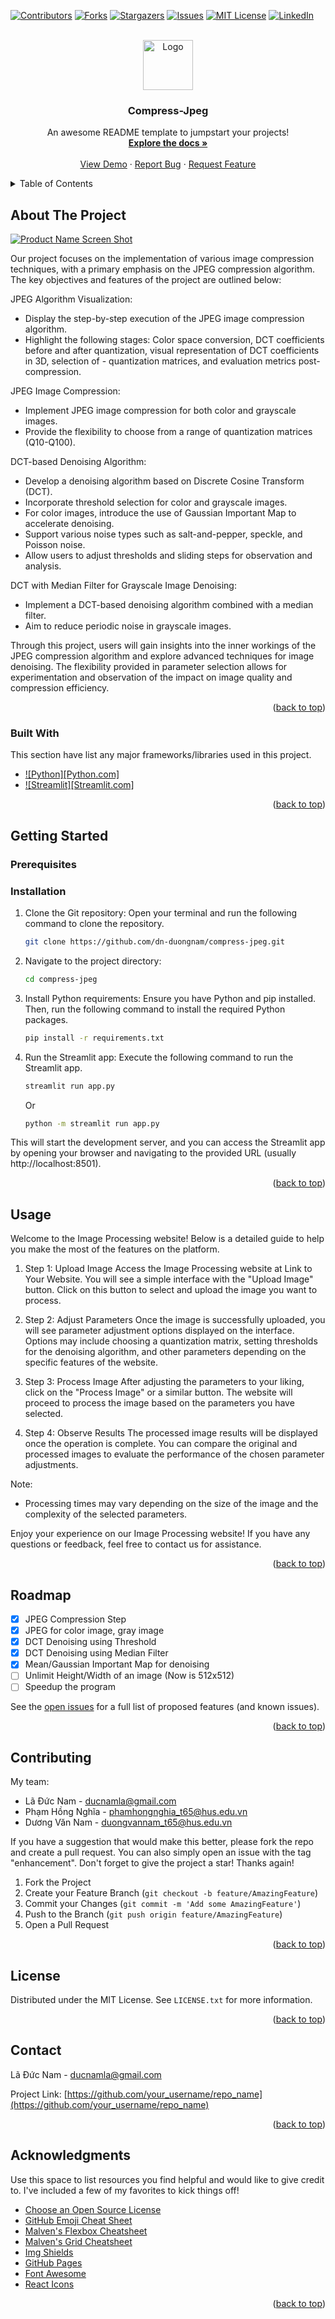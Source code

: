 <!-- Improved compatibility of back to top link: See: https://github.com/dn-duongnam/compress-jpeg/pull/73 -->
<a name="readme-top"></a>
<!--
*** Thanks for checking out the compress-jpeg. If you have a suggestion
*** that would make this better, please fork the repo and create a pull request
*** or simply open an issue with the tag "enhancement".
*** Don't forget to give the project a star!
*** Thanks again! Now go create something AMAZING! :D
-->



<!-- PROJECT SHIELDS -->
<!--
*** I'm using markdown "reference style" links for readability.
*** Reference links are enclosed in brackets [ ] instead of parentheses ( ).
*** See the bottom of this document for the declaration of the reference variables
*** for contributors-url, forks-url, etc. This is an optional, concise syntax you may use.
*** https://www.markdownguide.org/basic-syntax/#reference-style-links
-->
[![Contributors][contributors-shield]][contributors-url]
[![Forks][forks-shield]][forks-url]
[![Stargazers][stars-shield]][stars-url]
[![Issues][issues-shield]][issues-url]
[![MIT License][license-shield]][license-url]
[![LinkedIn][linkedin-shield]][linkedin-url]



<!-- PROJECT LOGO -->
<br />
<div align="center">
  <a href="https://github.com/dn-duongnam/compress-jpeg">
    <img src="uploads/lenna.png" alt="Logo" width="80" height="80">
  </a>

  <h3 align="center">Compress-Jpeg</h3>

  <p align="center">
    An awesome README template to jumpstart your projects!
    <br />
    <a href="https://github.com/dn-duongnam/compress-jpeg"><strong>Explore the docs »</strong></a>
    <br />
    <br />
    <a href="https://github.com/dn-duongnam/compress-jpeg">View Demo</a>
    ·
    <a href="https://github.com/dn-duongnam/compress-jpeg/issues">Report Bug</a>
    ·
    <a href="https://github.com/dn-duongnam/compress-jpeg/issues">Request Feature</a>
  </p>
</div>



<!-- TABLE OF CONTENTS -->
<details>
  <summary>Table of Contents</summary>
  <ol>
    <li>
      <a href="#about-the-project">About The Project</a>
      <ul>
        <li><a href="#built-with">Built With</a></li>
      </ul>
    </li>
    <li>
      <a href="#getting-started">Getting Started</a>
      <ul>
        <li><a href="#prerequisites">Prerequisites</a></li>
        <li><a href="#installation">Installation</a></li>
      </ul>
    </li>
    <li><a href="#usage">Usage</a></li>
    <li><a href="#roadmap">Roadmap</a></li>
    <li><a href="#contributing">Contributing</a></li>
    <li><a href="#license">License</a></li>
    <li><a href="#contact">Contact</a></li>
    <li><a href="#acknowledgments">Acknowledgments</a></li>
  </ol>
</details>



<!-- ABOUT THE PROJECT -->
## About The Project

[![Product Name Screen Shot][product-screenshot]](https://example.com)

Our project focuses on the implementation of various image compression techniques, with a primary emphasis on the JPEG compression algorithm. The key objectives and features of the project are outlined below:

JPEG Algorithm Visualization:
- Display the step-by-step execution of the JPEG image compression algorithm.
- Highlight the following stages: Color space conversion, DCT coefficients before and after quantization, visual representation of DCT coefficients in 3D, selection of - quantization matrices, and evaluation metrics post-compression.

JPEG Image Compression:
- Implement JPEG image compression for both color and grayscale images.
- Provide the flexibility to choose from a range of quantization matrices (Q10-Q100).

DCT-based Denoising Algorithm:
- Develop a denoising algorithm based on Discrete Cosine Transform (DCT).
- Incorporate threshold selection for color and grayscale images.
- For color images, introduce the use of Gaussian Important Map to accelerate denoising.
- Support various noise types such as salt-and-pepper, speckle, and Poisson noise.
- Allow users to adjust thresholds and sliding steps for observation and analysis.

DCT with Median Filter for Grayscale Image Denoising:
- Implement a DCT-based denoising algorithm combined with a median filter.
- Aim to reduce periodic noise in grayscale images.

Through this project, users will gain insights into the inner workings of the JPEG compression algorithm and explore advanced techniques for image denoising. The flexibility provided in parameter selection allows for experimentation and observation of the impact on image quality and compression efficiency.

<p align="right">(<a href="#readme-top">back to top</a>)</p>

### Built With

This section have list any major frameworks/libraries used in this project. 

* [![Python][Python.com]][Python-url]
* [![Streamlit][Streamlit.com]][Streamlit-url]

<p align="right">(<a href="#readme-top">back to top</a>)</p>

<!-- GETTING STARTED -->
## Getting Started

### Prerequisites

### Installation


1. Clone the Git repository:
   Open your terminal and run the following command to clone the repository.
   ```sh
   git clone https://github.com/dn-duongnam/compress-jpeg.git
   ```

2. Navigate to the project directory:
   ```sh
   cd compress-jpeg
   ```

3. Install Python requirements:
   Ensure you have Python and pip installed. Then, run the following command to install the required Python packages.
   ```sh
   pip install -r requirements.txt
   ```

4. Run the Streamlit app:
   Execute the following command to run the Streamlit app.
   ```sh
   streamlit run app.py
   ```
   Or
   ```sh
   python -m streamlit run app.py
   ```

This will start the development server, and you can access the Streamlit app by opening your browser and navigating to the provided URL (usually http://localhost:8501).


<p align="right">(<a href="#readme-top">back to top</a>)</p>



<!-- USAGE EXAMPLES -->
## Usage

Welcome to the Image Processing website! Below is a detailed guide to help you make the most of the features on the platform.

1. Step 1: Upload Image
   Access the Image Processing website at Link to Your Website.
   You will see a simple interface with the "Upload Image" button. Click on this button to select and upload the image you want to process.

2. Step 2: Adjust Parameters
   Once the image is successfully uploaded, you will see parameter adjustment options displayed on the interface.
   Options may include choosing a quantization matrix, setting thresholds for the denoising algorithm, and other parameters depending on the specific features of the website.

3. Step 3: Process Image
   After adjusting the parameters to your liking, click on the "Process Image" or a similar button.
   The website will proceed to process the image based on the parameters you have selected.

4. Step 4: Observe Results
   The processed image results will be displayed once the operation is complete.
   You can compare the original and processed images to evaluate the performance of the chosen parameter adjustments.

Note:
- Processing times may vary depending on the size of the image and the complexity of the selected parameters.

Enjoy your experience on our Image Processing website! If you have any questions or feedback, feel free to contact us for assistance.

<p align="right">(<a href="#readme-top">back to top</a>)</p>

<!-- ROADMAP -->
## Roadmap

- [x] JPEG Compression Step
- [x] JPEG for color image, gray image
- [x] DCT Denoising using Threshold
- [x] DCT Denoising using Median Filter
- [x] Mean/Gaussian Important Map for denoising
- [ ] Unlimit Height/Width of an image (Now is 512x512)
- [ ] Speedup the program

See the [open issues](https://github.com/dn-duongnam/compress-jpeg/issues) for a full list of proposed features (and known issues).

<p align="right">(<a href="#readme-top">back to top</a>)</p>


<!-- CONTRIBUTING -->
## Contributing

My team:

- Lã Đức Nam - ducnamla@gmail.com
- Phạm Hồng Nghĩa - phamhongnghia_t65@hus.edu.vn
- Dương Văn Nam - duongvannam_t65@hus.edu.vn

If you have a suggestion that would make this better, please fork the repo and create a pull request. You can also simply open an issue with the tag "enhancement".
Don't forget to give the project a star! Thanks again!

1. Fork the Project
2. Create your Feature Branch (`git checkout -b feature/AmazingFeature`)
3. Commit your Changes (`git commit -m 'Add some AmazingFeature'`)
4. Push to the Branch (`git push origin feature/AmazingFeature`)
5. Open a Pull Request

<p align="right">(<a href="#readme-top">back to top</a>)</p>


<!-- LICENSE -->
## License

Distributed under the MIT License. See `LICENSE.txt` for more information.

<p align="right">(<a href="#readme-top">back to top</a>)</p>


<!-- CONTACT -->
## Contact

Lã Đức Nam - ducnamla@gmail.com

Project Link: [https://github.com/your_username/repo_name](https://github.com/your_username/repo_name)

<p align="right">(<a href="#readme-top">back to top</a>)</p>


<!-- ACKNOWLEDGMENTS -->
## Acknowledgments

Use this space to list resources you find helpful and would like to give credit to. I've included a few of my favorites to kick things off!

* [Choose an Open Source License](https://choosealicense.com)
* [GitHub Emoji Cheat Sheet](https://www.webpagefx.com/tools/emoji-cheat-sheet)
* [Malven's Flexbox Cheatsheet](https://flexbox.malven.co/)
* [Malven's Grid Cheatsheet](https://grid.malven.co/)
* [Img Shields](https://shields.io)
* [GitHub Pages](https://pages.github.com)
* [Font Awesome](https://fontawesome.com)
* [React Icons](https://react-icons.github.io/react-icons/search)

<p align="right">(<a href="#readme-top">back to top</a>)</p>



<!-- MARKDOWN LINKS & IMAGES -->
<!-- https://www.markdownguide.org/basic-syntax/#reference-style-links -->
[contributors-shield]: https://img.shields.io/github/contributors/dn-duongnam/compress-jpeg.svg?style=for-the-badge
[contributors-url]: https://github.com/dn-duongnam/compress-jpeg/graphs/contributors
[forks-shield]: https://img.shields.io/github/forks/dn-duongnam/compress-jpeg.svg?style=for-the-badge
[forks-url]: https://github.com/dn-duongnam/compress-jpeg/network/members
[stars-shield]: https://img.shields.io/github/stars/dn-duongnam/compress-jpeg.svg?style=for-the-badge
[stars-url]: https://github.com/dn-duongnam/compress-jpeg/stargazers
[issues-shield]: https://img.shields.io/github/issues/dn-duongnam/compress-jpeg.svg?style=for-the-badge
[issues-url]: https://github.com/dn-duongnam/compress-jpeg/issues
[license-shield]: https://img.shields.io/github/license/dn-duongnam/compress-jpeg.svg?style=for-the-badge
[license-url]: https://github.com/dn-duongnam/compress-jpeg/blob/master/LICENSE.txt
[linkedin-shield]: https://img.shields.io/badge/-LinkedIn-black.svg?style=for-the-badge&logo=linkedin&colorB=555
[linkedin-url]: https://linkedin.com/in/othneildrew
[product-screenshot]: images/screenshot.png
[Python]: https://img.shields.io/badge/Python-563D7C?style=for-the-badge&logo=Python&logoColor=white
[Python-url]: https://getbootstrap.com
[Streamlit]: https://img.shields.io/badge/streamlit-0769AD?style=for-the-badge&logo=streamlit&logoColor=white
[Streamlit-url]: https://streamlit.io/
